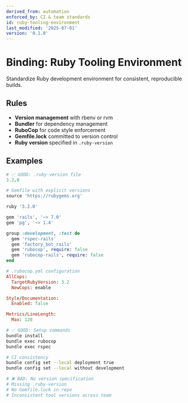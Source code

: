 ```yaml
---
derived_from: automation
enforced_by: CI & team standards
id: ruby-tooling-environment
last_modified: '2025-07-01'
version: '0.1.0'
---
```

# Binding: Ruby Tooling Environment

Standardize Ruby development environment for consistent, reproducible builds.

## Rules

- **Version management** with rbenv or rvm
- **Bundler** for dependency management
- **RuboCop** for code style enforcement
- **Gemfile.lock** committed to version control
- **Ruby version** specified in `.ruby-version`

## Examples

```ruby
# ✅ GOOD: .ruby-version file
3.2.0

# Gemfile with explicit versions
source 'https://rubygems.org'

ruby '3.2.0'

gem 'rails', '~> 7.0'
gem 'pg', '~> 1.4'

group :development, :test do
  gem 'rspec-rails'
  gem 'factory_bot_rails'
  gem 'rubocop', require: false
  gem 'rubocop-rails', require: false
end

# .rubocop.yml configuration
AllCops:
  TargetRubyVersion: 3.2
  NewCops: enable

Style/Documentation:
  Enabled: false

Metrics/LineLength:
  Max: 120
```

```bash
# ✅ GOOD: Setup commands
bundle install
bundle exec rubocop
bundle exec rspec

# CI consistency
bundle config set --local deployment true
bundle config set --local without development
```

```ruby
# ❌ BAD: No version specification
# Missing .ruby-version
# No Gemfile.lock in repo
# Inconsistent tool versions across team
```
